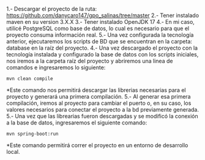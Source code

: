 1.- Descargar el proyecto de la ruta: https://github.com/danycaro147/gpo_salinas/tree/master
2.- Tener instalado maven en su version 3.X.X
3.- Tener instalado OpenJDK 17
4.- En mi caso, utilicé PostgreSQL como base de datos, lo cual es necesario para que el proyecto consuma información real.
5.- Una vez configurada la tecnología anterior, ejecutaremos los scripts de BD que se encuentran en la carpeta: database en la raíz del proyecto.
4.- Una vez descargado el proyecto con la tecnología instalada y configurado la base de datos con los scripts iniciales, nos iremos a la carpeta raíz del proyecto y abriremos una linea de comandos e ingresaremos lo siguiente:

    mvn clean compile
*Este comando nos permitirá descargar las librerias necesarias para el proyecto y generará una primera compilación.
5.- Al generar esa primera compilación, iremos al proyecto para cambiar el puerto o, en su caso, los valores necesarios para conectar el proyecto a la bd previamente generada.
5.- Una vez que las librearias fueron descargadas y se modificó la conexión a la base de datos, ingresaremos el siguiente comando:

    mvn spring-boot:run
*Este comando permitirá correr el proyecto en un entorno de desarrollo local.
